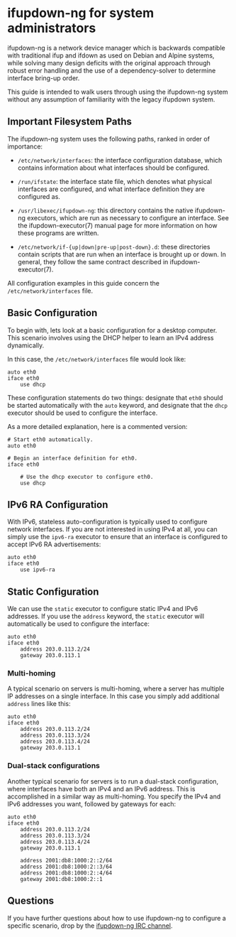# ifupdown-ng for system administrators

ifupdown-ng is a network device manager which is backwards
compatible with traditional ifup and ifdown as used on Debian
and Alpine systems, while solving many design deficits with
the original approach through robust error handling and the
use of a dependency-solver to determine interface bring-up
order.

This guide is intended to walk users through using the
ifupdown-ng system without any assumption of familiarity
with the legacy ifupdown system.

## Important Filesystem Paths

The ifupdown-ng system uses the following paths, ranked
in order of importance:

* `/etc/network/interfaces`: the interface configuration
  database, which contains information about what
  interfaces should be configured.

* `/run/ifstate`: the interface state file, which denotes
  what physical interfaces are configured, and what
  interface definition they are configured as.

* `/usr/libexec/ifupdown-ng`: this directory contains the
  native ifupdown-ng executors, which are run as necessary
  to configure an interface.  See the ifupdown-executor(7)
  manual page for more information on how these programs
  are written.

* `/etc/network/if-{up|down|pre-up|post-down}.d`:
  these directories contain scripts that are run when an
  interface is brought up or down.  In general, they follow
  the same contract described in ifupdown-executor(7).

All configuration examples in this guide concern the
`/etc/network/interfaces` file.

## Basic Configuration

To begin with, lets look at a basic configuration for a
desktop computer.  This scenario involves using the DHCP
helper to learn an IPv4 address dynamically.

In this case, the `/etc/network/interfaces` file would
look like:

```
auto eth0
iface eth0
    use dhcp
```

These configuration statements do two things: designate
that `eth0` should be started automatically with the `auto`
keyword, and designate that the `dhcp` executor should be
used to configure the interface.

As a more detailed explanation, here is a commented version:

```
# Start eth0 automatically.
auto eth0

# Begin an interface definition for eth0.
iface eth0

    # Use the dhcp executor to configure eth0.
    use dhcp
```

## IPv6 RA Configuration

With IPv6, stateless auto-configuration is typically used to
configure network interfaces.  If you are not interested in
using IPv4 at all, you can simply use the `ipv6-ra` executor
to ensure that an interface is configured to accept IPv6 RA
advertisements:

```
auto eth0
iface eth0
    use ipv6-ra
```

## Static Configuration

We can use the `static` executor to configure static IPv4 and
IPv6 addresses.  If you use the `address` keyword, the `static`
executor will automatically be used to configure the interface:

```
auto eth0
iface eth0
    address 203.0.113.2/24
    gateway 203.0.113.1
```

### Multi-homing

A typical scenario on servers is multi-homing, where a server
has multiple IP addresses on a single interface.  In this case
you simply add additional `address` lines like this:

```
auto eth0
iface eth0
    address 203.0.113.2/24
    address 203.0.113.3/24
    address 203.0.113.4/24
    gateway 203.0.113.1
```

### Dual-stack configurations

Another typical scenario for servers is to run a dual-stack
configuration, where interfaces have both an IPv4 and an IPv6
address.  This is accomplished in a similar way as multi-homing.
You specify the IPv4 and IPv6 addresses you want, followed by
gateways for each:

```
auto eth0
iface eth0
    address 203.0.113.2/24
    address 203.0.113.3/24
    address 203.0.113.4/24
    gateway 203.0.113.1

    address 2001:db8:1000:2::2/64
    address 2001:db8:1000:2::3/64
    address 2001:db8:1000:2::4/64
    gateway 2001:db8:1000:2::1
```

## Questions

If you have further questions about how to use ifupdown-ng to
configure a specific scenario, drop by the [ifupdown-ng IRC channel][irc].

   [irc]: irc://irc.as7007.net/#ifupdown-ng
